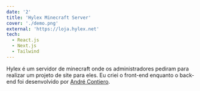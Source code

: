 ```yaml
---
date: '2'
title: 'Hylex Minecraft Server'
cover: './demo.png'
external: 'https://loja.hylex.net'
tech:
  - React.js
  - Next.js
  - Tailwind
---
```


Hylex é um servidor de minecraft onde os administradores pediram para realizar um projeto de site para eles. Eu criei o front-end enquanto o back-end foi desenvolvido por [André Contiero](https://www.linkedin.com/in/andr%C3%A9-contiero-3b04581a5/).
